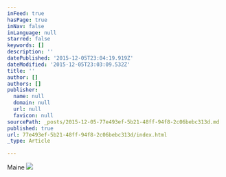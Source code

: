```yaml
---
inFeed: true
hasPage: true
inNav: false
inLanguage: null
starred: false
keywords: []
description: ''
datePublished: '2015-12-05T23:04:19.919Z'
dateModified: '2015-12-05T23:03:09.532Z'
title: ''
author: []
authors: []
publisher:
  name: null
  domain: null
  url: null
  favicon: null
sourcePath: _posts/2015-12-05-77e493ef-5b21-48ff-94f8-2c06bebc313d.md
published: true
url: 77e493ef-5b21-48ff-94f8-2c06bebc313d/index.html
_type: Article

---
```

Maine
![](https://the-grid-user-content.s3-us-west-2.amazonaws.com/b52346d2-d4fd-47e3-9bcb-29d012f910b6.jpg)